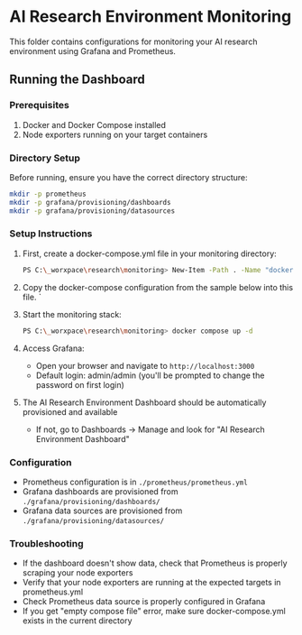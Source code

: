 # AI Research Environment Monitoring

This folder contains configurations for monitoring your AI research environment using Grafana and Prometheus.

## Running the Dashboard

### Prerequisites

1. Docker and Docker Compose installed
2. Node exporters running on your target containers

### Directory Setup
Before running, ensure you have the correct directory structure:
```bash
mkdir -p prometheus
mkdir -p grafana/provisioning/dashboards
mkdir -p grafana/provisioning/datasources
```

### Setup Instructions

1. First, create a docker-compose.yml file in your monitoring directory:
   ```bash
   PS C:\_worxpace\research\monitoring> New-Item -Path . -Name "docker-compose.yml" -ItemType "file"
   ```

2. Copy the docker-compose configuration from the sample below into this file.
`
3. Start the monitoring stack:
   ```bash
   PS C:\_worxpace\research\monitoring> docker compose up -d
   ```

4. Access Grafana:
   - Open your browser and navigate to `http://localhost:3000`
   - Default login: admin/admin (you'll be prompted to change the password on first login)

5. The AI Research Environment Dashboard should be automatically provisioned and available
   - If not, go to Dashboards → Manage and look for "AI Research Environment Dashboard"

### Configuration

- Prometheus configuration is in `./prometheus/prometheus.yml`
- Grafana dashboards are provisioned from `./grafana/provisioning/dashboards/`
- Grafana data sources are provisioned from `./grafana/provisioning/datasources/`

### Troubleshooting

- If the dashboard doesn't show data, check that Prometheus is properly scraping your node exporters
- Verify that your node exporters are running at the expected targets in prometheus.yml
- Check Prometheus data source is properly configured in Grafana
- If you get "empty compose file" error, make sure docker-compose.yml exists in the current directory

